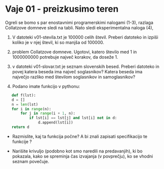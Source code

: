 # Vaje 01 - preizkusimo teren
Ogreli se bomo s par enostavnimi programerskimi nalogami (1-3), razlaga Collatzove domneve sledi na tabli.
Nato sledi eksperimentalna naloga (4),

 1. V datoteki v01-stevila.txt je 100000 celih števil. Preberi datoteko in izpiši koliko je v njej števil, ki so manjša od 100000.

 2. problem Collatzove domneve. Ugotovi, katero število med 1 in 1000000000 potrebuje največ korakov, da doseže 1.

 3. v datoteki v01-slovar.txt je seznam slovenskih besed. Preberi datoteko in povej katera beseda ima največ soglasnikov? Katera beseda ima največjo razliko med številom soglasnikov in samoglasnikov?

 4. Podano imate funkcijo v pythonu:
 ```python
    def f(lst):
    d = []
    n = len(lst)
    for i in range(n):
        for j in range(i + 1, n):
            if lst[i] == lst[j] and lst[i] not in d:
                d.append(lst[i])
    return d
 ```
 - Razmislite, kaj ta funkcija počne? A bi znali zapisati specifikacijo te funkcije ?

 - Narišite krivuljo (podobno kot smo naredili na predavanjih), ki bo pokazala, kako se spreminja čas izvajanja (v povprečju), ko se vhodni seznam povečuje.